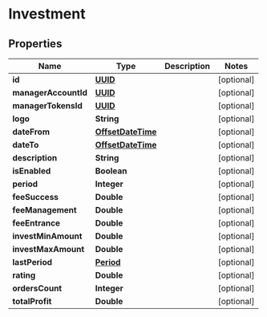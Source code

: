 
# Investment

## Properties
Name | Type | Description | Notes
------------ | ------------- | ------------- | -------------
**id** | [**UUID**](UUID.md) |  |  [optional]
**managerAccountId** | [**UUID**](UUID.md) |  |  [optional]
**managerTokensId** | [**UUID**](UUID.md) |  |  [optional]
**logo** | **String** |  |  [optional]
**dateFrom** | [**OffsetDateTime**](OffsetDateTime.md) |  |  [optional]
**dateTo** | [**OffsetDateTime**](OffsetDateTime.md) |  |  [optional]
**description** | **String** |  |  [optional]
**isEnabled** | **Boolean** |  |  [optional]
**period** | **Integer** |  |  [optional]
**feeSuccess** | **Double** |  |  [optional]
**feeManagement** | **Double** |  |  [optional]
**feeEntrance** | **Double** |  |  [optional]
**investMinAmount** | **Double** |  |  [optional]
**investMaxAmount** | **Double** |  |  [optional]
**lastPeriod** | [**Period**](Period.md) |  |  [optional]
**rating** | **Double** |  |  [optional]
**ordersCount** | **Integer** |  |  [optional]
**totalProfit** | **Double** |  |  [optional]



